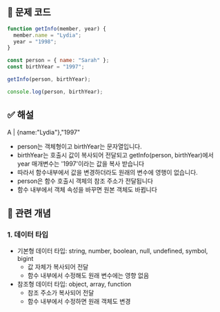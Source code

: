 ## 🔎 문제 코드

```js
function getInfo(member, year) {
  member.name = "Lydia";
  year = "1998";
}

const person = { name: "Sarah" };
const birthYear = "1997";

getInfo(person, birthYear);

console.log(person, birthYear);
```

## ✅ 해설

A | {name:"Lydia"},"1997"

- person는 객체형이고 birthYear는 문자열입니다.
- birthYear는 호출시 값이 복사되어 전달되고 getInfo(person, birthYear)에서 year 매개변수는 '1997'이라는 값을 복사 받습니다
- 따라서 함수내부에서 값을 변경하더라도 원래의 변수에 영행이 없습니다.
- person은 함수 호출시 객체의 참조 주소가 전달됩니다
- 함수 내부에서 객체 속성을 바꾸면 원본 객체도 바뀝니다

## 🧠 관련 개념

### 1. 데이터 타입

- 기본형 데이터 타입: string, number, boolean, null, undefined, symbol, bigint
  - 값 자체가 복사되어 전달
  - 함수 내부에서 수정해도 원래 변수에는 영향 없음
- 참조형 데이터 타입: object, array, function
  - 참조 주소가 복사되어 전달
  - 함수 내부에서 수정하면 원래 객체도 변경
